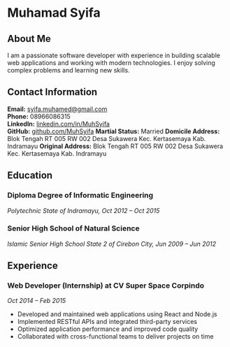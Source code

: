 # Muhamad Syifa
## About Me
I am a passionate software developer with experience in building scalable web applications and working with modern technologies. I enjoy solving complex problems and learning new skills.

## Contact Information
**Email:** syifa.muhamed@gmail.com  
**Phone:** 08966086315  
**LinkedIn:** [linkedin.com/in/MuhSyifa](https://www.linkedin.com/in/muhamad-syifa-684647b1)  
**GitHub:** [github.com/MuhSyifa](https://github.com/MuhSyifa)
**Martial Status:** Married
**Domicile Address:** Blok Tengah RT 005 RW 002 Desa Sukawera Kec. Kertasemaya Kab. Indramayu
**Original Address:** Blok Tengah RT 005 RW 002 Desa Sukawera Kec. Kertasemaya Kab. Indramayu

## Education
### Diploma Degree of Informatic Engineering
*Polytechnic State of Indramayu, Oct 2012 – Oct 2015*
### Senior High School of Natural Science
*Islamic Senior High School State 2 of Cirebon City, Jun 2009 – Jun 2012*

## Experience
### Web Developer (Internship) at CV Super Space Corpindo
*Oct 2014 – Feb 2015*

- Developed and maintained web applications using React and Node.js
- Implemented RESTful APIs and integrated third-party services
- Optimized application performance and improved code quality
- Collaborated with cross-functional teams to deliver projects on time